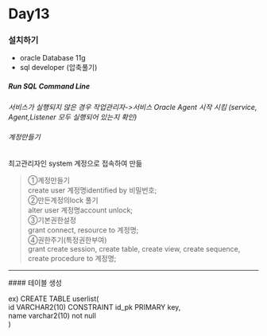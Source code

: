 # Day13

### 설치하기
- oracle Database 11g
- sql developer (압축풀기)

##### Run SQL Command Line<br>
*서비스가 실행되지 않은 경우 작업관리자->서비스 Oracle Agent 시작 시킴 (service, Agent,Listener 모두 실행되어 있는지 확인)*

###### 계정만들기
최고관리자인 system 계정으로 접속하여 만듦
>①계정만들기 <br>
create user 계정명identified by 비밀번호; <br>
②만든계정의lock 풀기 <br>
alter user 계정명account unlock; <br>
③기본권한설정<br>
grant connect, resource to 계정명; <br>
④권한주기(특정권한부여)<br>
grant create session, create table, create view,
create sequence, create procedure
to 계정명;

<hr>
#### 테이블 생성

ex) CREATE TABLE userlist(<br>
id VARCHAR2(10) CONSTRAINT id_pk PRIMARY key, <br>
name varchar2(10) not null <br>
)
